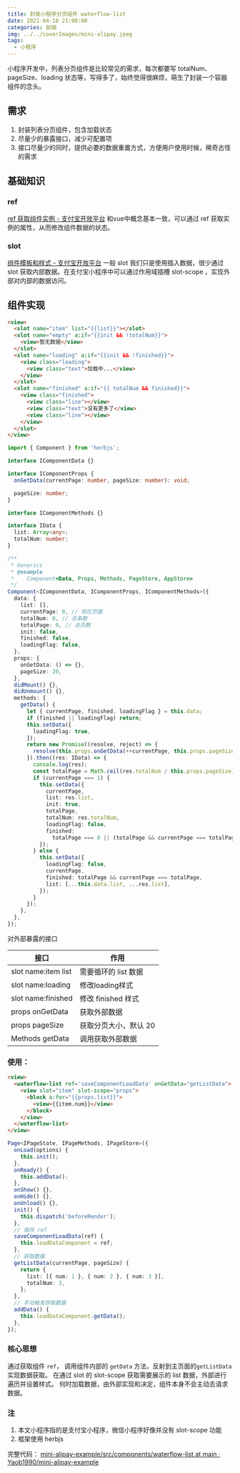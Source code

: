 ```yaml
---
title: 封装小程序分页组件 waterflow-list
date: 2021-04-18 21:00:00
categories: 前端
img: ../../coverImages/mini-alipay.jpeg
tags:
  - 小程序
---
```


小程序开发中，列表分页组件是比较常见的需求，每次都要写 totalNum、pageSize、loading 状态等，写得多了，始终觉得很麻烦，萌生了封装一个容器组件的念头。

## 需求
1. 封装列表分页组件，包含加载状态
2. 尽量少的暴露接口，减少可配置项
3. 接口尽量少的同时，提供必要的数据重置方式，方便用户使用时候，稀奇古怪的需求

## 基础知识
### ref
[ref 获取组件实例 - 支付宝开放平台](https://opendocs.alipay.com/mini/framework/component-ref)
和vue中概念基本一致，可以通过 ref 获取实例的属性，从而修改组件数据的状态。

### slot
[组件模板和样式 - 支付宝开放平台](https://opendocs.alipay.com/mini/framework/component-template)
一般 slot 我们只是使用插入数据，很少通过 slot 获取内部数据。在支付宝小程序中可以通过作用域插槽 slot-scope ，实现外部对内部的数据访问。

## 组件实现
```html
<view>
  <slot name="item" list="{{list}}"></slot>
  <slot name="empty" a:if="{{init && !totalNum}}">
    <view>暂无数据</view>
  </slot>
  <slot name="loading" a:if="{{init && !finished}}">
    <view class="loading">
      <view class="text">加载中...</view>
    </view>
  </slot>
  <slot name="finished" a:if="{{ totalNum && finished}}">
    <view class="finished">
      <view class="line"></view>
      <view class="text">没有更多了</view>
      <view class="line"></view>
    </view>
  </slot>
</view>
```

```ts
import { Component } from 'herbjs';

interface IComponentData {}

interface IComponentProps {
  onGetData(currentPage: number, pageSize: number): void;

  pageSize: number;
}

interface IComponentMethods {}

interface IData {
  list: Array<any>;
  totalNum: number;
}

/**
 * Generics
 * @example
 *    Component<Data, Props, Methods, PageStore, AppStore>
 */
Component<IComponentData, IComponentProps, IComponentMethods>({
  data: {
    list: [],
    currentPage: 0, // 现在页面
    totalNum: 0, // 总条数
    totalPage: 0, // 总页数
    init: false,
    finished: false,
    loadingFlag: false,
  },
  props: {
    onGetData: () => {},
    pageSize: 20,
  },
  didMount() {},
  didUnmount() {},
  methods: {
    getData() {
      let { currentPage, finished, loadingFlag } = this.data;
      if (finished || loadingFlag) return;
      this.setData({
        loadingFlag: true,
      });
      return new Promise((resolve, reject) => {
        resolve(this.props.onGetData(++currentPage, this.props.pageSize));
      }).then((res: IData) => {
        console.log(res);
        const totalPage = Math.ceil(res.totalNum / this.props.pageSize);
        if (currentPage === 1) {
          this.setData({
            currentPage,
            list: res.list,
            init: true,
            totalPage,
            totalNum: res.totalNum,
            loadingFlag: false,
            finished:
              totalPage === 0 || (totalPage && currentPage === totalPage),
          });
        } else {
          this.setData({
            loadingFlag: false,
            currentPage,
            finished: totalPage && currentPage === totalPage,
            list: [...this.data.list, ...res.list],
          });
        }
      });
    },
  },
});

```



对外部暴露的接口

| 接口 | 作用 |
| --- | --- |
| slot name:item list | 需要循环的 list 数据 |
| slot name:loading  | 修改loading样式 |
| slot name:finished | 修改 finished 样式 |
| props onGetData| 获取外部数据  |
| props pageSize | 获取分页大小，默认 20 |
| Methods getData | 调用获取外部数据 |


### 使用：
```html
<view>
  <waterflow-list ref='saveComponentLoadData' onGetData="getListData">
    <view slot="item" slot-scope="props">
      <block a:for="{{props.list}}">
        <view>{{item.num}}</view>
      </block>
    </view>
  </waterflow-list>
</view>
```

```ts
Page<IPageState, IPageMethods, IPageStore>({
  onLoad(options) {
    this.init();
  },
  onReady() {
    this.addData();
  },
  onShow() {},
  onHide() {},
  onUnload() {},
  init() {
    this.dispatch('beforeRender');
  },
  // 保存 ref
  saveComponentLoadData(ref) {
    this.loadDataComponent = ref;
  },
  // 获取数据
  getListData(currentPage, pageSize) {
    return {
      list: [{ num: 1 }, { num: 2 }, { num: 3 }],
      totalNum: 3,
    };
  },
  // 手动触发获取数据
  addData() {
    this.loadDataComponent.getData();
  },
});
```

### 核心思想
通过获取组件 `ref`， 调用组件内部的 `getData` 方法，反射到主页面的`getListData`实现数据获取。
在通过 slot 的 slot-scope 获取需要展示的 list 数据，外部进行遍历并设置样式。
何时加载数据，由外部实现和决定，组件本身不会主动去请求数据。

### 注
1. 本文小程序指的是支付宝小程序，微信小程序好像并没有 slot-scope 功能
2. 框架使用 herbjs 

完整代码：
[mini-alipay-example/src/components/waterflow-list at main · Yaob1990/mini-alipay-example](https://github.com/Yaob1990/mini-alipay-example/tree/main/src/components/waterflow-list)
